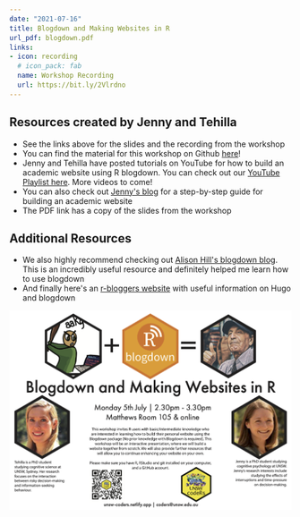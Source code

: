 ```yaml
---
date: "2021-07-16"
title: Blogdown and Making Websites in R
url_pdf: blogdown.pdf
links:
- icon: recording
  # icon_pack: fab
  name: Workshop Recording 
  url: https://bit.ly/2Vlrdno
---
```


## Resources created by Jenny and Tehilla  
- See the links above for the slides and the recording from the workshop
- You can find the material for this workshop on Github [here](https://github.com/UNSW-codeRs/Blogdown-Workshop)!
- Jenny and Tehilla have posted tutorials on YouTube for how to build an academic website using R blogdown. You can check out our [YouTube Playlist here](https://www.youtube.com/playlist?list=PLpZT7JPM8_GbPiX4ibrP7ogl7GyEofZMj). More videos to come! 
- You can also check out [Jenny's blog](https://jennysloane.netlify.app/project/blogdown/) for a step-by-step guide for building an academic website
- The PDF link has a copy of the slides from the workshop
   
## Additional Resources
- We also highly recommend checking out [Alison Hill's blogdown blog](https://alison.rbind.io/blog/2020-12-new-year-new-blogdown/). This is an incredibly useful resource and definitely helped me learn how to use blogdown
- And finally here's an [r-bloggers website](https://www.r-bloggers.com/2020/02/what-to-know-before-you-adopt-hugo-blogdown/) with useful information on Hugo and blogdown


<img src="blogdown.png" width=1450 style = "margin-left: 0px; margin-right: 0px; float:right;" >






